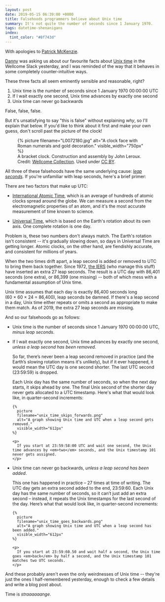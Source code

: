 ```yaml
---
layout: post
date: 2019-05-15 06:39:00 +0000
title: Falsehoods programmers believe about Unix time
summary: It's not quite the number of seconds since 1 January 1970.
tags: datetime-shenanigans
index:
  tint_color: "#8f743d"
---
```


With apologies to [Patrick McKenzie].

[Danny] was asking us about our favourite facts about [Unix time] in the Wellcome Slack yesterday, and I was reminded of the way that it behaves in some completely counter-intuitive ways.

These three facts all seem eminently sensible and reasonable, right?

1.  Unix time is the number of seconds since 1 January 1970 00:00:00 UTC
2.  If I wait exactly one second, Unix time advances by exactly one second
3.  Unix time can never go backwards

False, false, false.

But it's unsatisfying to say "this is false" without explaining *why*, so I'll explain that below.
If you'd like to think about it first and make your own guess, don't scroll past the picture of the clock!

<figure>
  {%
    picture
    filename="L0072180.jpg"
    alt="A clock face with Roman numerals and gold decoration."
    visible_width="750px"
  %}
  <figcaption>
    A bracket clock.
    Construction and assembly by John Leroux.
    Credit: <a href="https://wellcomecollection.org/works/t8v9t648">Wellcome Collection</a>.
    Used under <a href="https://creativecommons.org/licenses/by/4.0/">CC&nbsp;BY</a>.
  </figcaption>
</figure>

All three of these falsehoods have the same underlying cause: *[leap seconds]*.
If you're unfamiliar with leap seconds, here's a brief primer:

There are two factors that make up UTC:

*   [International Atomic Time], which is an average of hundreds of atomic clocks spread around the globe.
    We can measure a second from the electromagnetic properties of an atom, and it's the most accurate measurement of time known to science.

*   [Universal Time], which is based on the Earth's rotation about its own axis.
    One complete rotation is one day.

Problem is, these two numbers don't always match.
The Earth's rotation isn't consistent -- it's gradually slowing down, so days in Universal Time are getting longer.
Atomic clocks, on the other hand, are fiendishly accurate, and consistent for millions of years.

When the two times drift apart, a leap second is added or removed to UTC to bring them back together.
Since 1972, [the IERS] \(who manage this stuff) have inserted an extra 27 leap seconds.
The result is a UTC day with 86,401 seconds (one extra), or 86,399 (one missing) -- both of which mess with a fundamental assumption of Unix time.

Unix time assumes that each day is exactly 86,400 seconds long (60&nbsp;&times;&nbsp;60&nbsp;&times;&nbsp;24&nbsp;=&nbsp;86,400), leap seconds be damned.
If there's a leap second in a day, Unix time either repeats or omits a second as appropriate to make them match.
As of 2019, the extra 27 leap seconds are missing.

And so our falsehoods go as follows:

<ul>
  <li>
    <p>
      Unix time is the number of seconds since 1 January 1970 00:00:00 UTC, <em>minus leap seconds</em>.
    </p>
  </li>
  <li>
    <p>
      If I wait exactly one second, Unix time advances by exactly one second, <em>unless a leap second has been removed</em>.
    </p>
    <p>
      So far, there’s never been a leap second removed in practice (and the Earth’s slowing rotation means it's unlikely), but if it ever happened, it would mean the UTC day is one second shorter.
      The last UTC second (23:59:59) is dropped.
    </p>
    <p>
      Each Unix day has the same number of seconds, so when the next day starts, it skips ahead by one.
      The final Unix second of the shorter day never gets allocated to a UTC timestamp.
      Here's what that would look like, in quarter-second increments:
    </p>

    {%
      picture
      filename="unix_time_skips_forwards.png"
      alt="A graph showing Unix time and UTC when a leap second gets removed."
      visible_width="612px"
    %}

    <p>
      If you start at 23:59:58:00 UTC and wait one second, the Unix time advances by <em>two</em> seconds, and the Unix timestamp 101 never gets assigned.
    </p>
  </li>
  <li>
    <p>
      Unix time can never go backwards, <em>unless a leap second has been added</em>.
    </p>
    <p>
      This one has happened in practice – 27 times at time of writing.
      The UTC day gets an extra second added to the end, 23:59:60.
      Each Unix day has the same number of seconds, so it can’t just add an extra second – instead, it repeats the Unix timestamps for the last second of the day.
      Here’s what that would look like, in quarter-second increments:
    </p>

    {%
      picture
      filename="unix_time_goes_backwards.png"
      alt="A graph showing Unix time and UTC when a leap second has been added."
      visible_width="612px"
    %}

    <p>
      If you start at 23:59:60.50 and wait half a second, the Unix time goes <em>back</em> by half a second, and the Unix timestamp 101 matches two UTC seconds.
    </p>
  </li>
</ul>

And these probably aren't even the only weirdnesses of Unix time -- they're just the ones I half-remembered yesterday, enough to check a few details and write a blog post about.

Time is *straaaaaange*.

[Patrick McKenzie]: https://www.kalzumeus.com/2010/06/17/falsehoods-programmers-believe-about-names/
[Danny]: https://twitter.com/dannybirchall
[Unix time]: https://en.wikipedia.org/wiki/Unix_time
[leap seconds]: https://en.wikipedia.org/wiki/Leap_second
[International Atomic Time]: https://en.wikipedia.org/wiki/International_Atomic_Time
[Universal Time]: https://en.wikipedia.org/wiki/Universal_Time
[the IERS]: https://en.wikipedia.org/wiki/International_Earth_Rotation_and_Reference_Systems_Service
